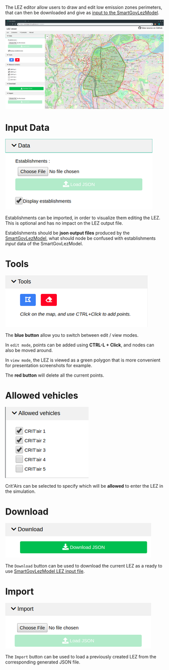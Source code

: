 The LEZ editor allow users to draw and edit low emission zones perimeters, that
can then be downloaded and give as [input to the SmartGovLezModel](https://github.com/smartgov-liris/SmartGovLezModelUFD/blob/master/documentation/inputs/lez.md).

![LEZ](lez.png)

# Input Data

![LEZ Data](lez-data.png)

Establishments can be imported, in order to visualize them editing the LEZ.
This is optional and has no impact on the LEZ output file.

Establishments should be **json output files** produced by the
[SmartGovLezModel](https://github.com/smartgov-liris/SmartGovLezModelUFD/blob/master/documentation/outputs/Standard-Outputs.md#establishments),
what should node be confused with establishments *input* data of the
SmartGovLezModel.

# Tools

![LEZ tools](lez-tools.png)

The **blue button** allow you to switch between edit / view modes.

In `edit mode`, points can be added using **CTRL-L + Click**, and nodes can
also be moved around.

In `view mode`, the LEZ is viewed as a green polygon that is more convenient
for presentation screenshots for example.

The **red button** will delete all the current points.

# Allowed vehicles

![LEZ allowed vehicles](lez-allowed-vehicles.png)

Crit'Airs can be selected to specify which will be **allowed** to enter the LEZ
in the simulation.

# Download

![LEZ Download](lez-download.png)

The `Download` button can be used to download the current LEZ as a ready to use
[SmartGovLezModel LEZ input file](https://github.com/smartgov-liris/SmartGovLezModelUFD/blob/master/documentation/inputs/lez.md#format).

# Import

![LEZ import](lez-import.png)

The `Import` button can be used to load a previously created LEZ from the
corresponding generated JSON file.
